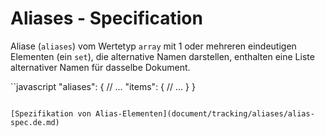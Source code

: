 # Aliases - Specification

Aliase (`aliases`) vom Wertetyp `array` mit 1 oder mehreren eindeutigen Elementen (ein `set`), die alternative Namen darstellen, enthalten eine Liste alternativer Namen für dasselbe Dokument.

``javascript
"aliases": {
  // ...
  "items": {
    // ...
  }
}
```

[Spezifikation von Alias-Elementen](document/tracking/aliases/alias-spec.de.md)